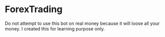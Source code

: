 # ForexTrading
Do not attempt to use this bot on real money because it will loose all your money. I created this for learning purpose only.
